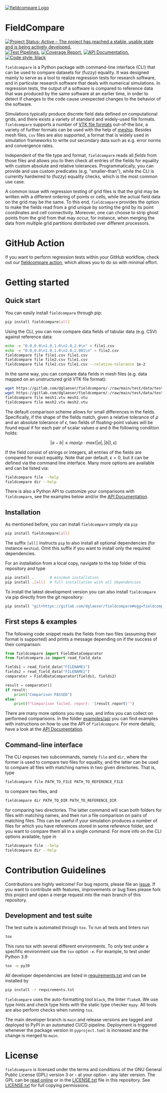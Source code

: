 [![fieldcompare Logo](https://gitlab.com/dglaeser/fieldcompare/-/raw/9018885c0c8675c63c051ae5119a5ecba465a517/logo/logo.svg)](https://dglaeser.gitlab.io/fieldcompare/)

# FieldCompare

[![Project Status: Active – The project has reached a stable, usable state and is being actively developed.](https://www.repostatus.org/badges/latest/active.svg)](https://www.repostatus.org/#active)
[![Test Pipelines.](https://gitlab.com/dglaeser/fieldcompare/badges/main/pipeline.svg)](https://gitlab.com/dglaeser/fieldcompare/-/pipelines?page=1&scope=all&ref=main)
[![Coverage Report.](https://gitlab.com/dglaeser/fieldcompare/badges/main/coverage.svg)](https://dglaeser.gitlab.io/fieldcompare/coverage)
[![API Documentation.](https://img.shields.io/badge/doc-API-ff69b4)](https://dglaeser.gitlab.io/fieldcompare/)
[![Code style: black](https://img.shields.io/badge/code%20style-black-000000.svg)](https://github.com/psf/black)


`fieldcompare` is a Python package with command-line interface (CLI) that can be used to compare
datasets for (fuzzy) equality. It was designed mainly to serve as a tool to realize regression tests
for research software, and in particular research software that deals with numerical simulations.
In regression tests, the output of a software is compared to reference data that was produced by
the same software at an earlier time, in order to detect if changes to the code cause unexpected
changes to the behavior of the software.

Simulations typically produce discrete field data defined on computational grids, and there exists
a variety of standard and widely-used file formats. `fieldcompare` supports a number of
[VTK file formats](https://kitware.github.io/vtk-examples/site/VTKFileFormats/) out-of-the box,
a variety of further formats can be used with the help of [meshio](https://github.com/nschloe/meshio).
Besides mesh files, `csv` files are also supported, a format that is widely used in simulation
frameworks to write out secondary data such as e.g. error norms and convergence rates.

Independent of the file type and format, `fieldcompare` reads all _fields_ from those files and allows
you to then check all entries of the fields for equality with custom absolute and relative tolerances.
Programmatically, you can provide and use custom predicates (e.g. "smaller-than"), while the
CLI is currently hardwired to (fuzzy) equality checks, which is the most common use case.

A common issue with regression testing of grid files is that the grid may be written with a different
ordering of points or cells, while the actual field data on the grid may be the same. To this end,
`fieldcompare` provides the option to make the fields read from a grid unique by sorting the grid
by its point coordinates and cell connectivity. Moreover, one can choose to strip ghost points from
the grid from that may occur, for instance, when merging the data from multiple grid partitions
distributed over different processors.


# GitHub Action

If you want to perform regression tests within your GitHub workflow, check out our
[fieldcompare action](https://github.com/dglaeser/action-field-compare), which allows you to do so with minimal effort.


# Getting started

## Quick start

You can easily install `fieldcompare` through pip:

```sh
pip install fieldcompare[all]
```

Using the CLI, you can now compare data fields of
tabular data (e.g. CSV) against reference data:

```sh
echo -e "0.0,0.0\n1.0,1.0\n2.0,2.0\n" > file1.csv
echo -e "0.0,0.0\n1.0,1.0\n2.0,2.001\n" > file2.csv
fieldcompare file file1.csv file1.csv
fieldcompare file file2.csv file1.csv
fieldcompare file file2.csv file1.csv --relative-tolerance 1e-2
```

In the same way, you can compare data fields in mesh files (e.g.
data mapped on an unstructured grid VTK file format):

```sh
wget https://gitlab.com/dglaeser/fieldcompare/-/raw/main/test/data/test_mesh.vtu -O mesh1.vtu
wget https://gitlab.com/dglaeser/fieldcompare/-/raw/main/test/data/test_mesh_permutated.vtu -O mesh2.vtu
fieldcompare file mesh1.vtu mesh1.vtu
fieldcompare file mesh2.vtu mesh2.vtu
```

The default comparison scheme allows for small differences in the fields. Specifically, if the shape
of the fields match, given a relative tolerance of $`\rho`$ and an absolute tolerance of $`\epsilon`$,
two fields of floating-point values will be found equal if for each pair of scalar values $`a`$ and $`b`$
the following condition holds:

```math
\vert a - b \vert \leq max(\rho \cdot max(\vert a \vert, \vert b \vert), \epsilon)
```

If the field consist of strings or integers, all entries of the fields are compared for exact equality.
Note that per default, $`\epsilon = 0`$, but it can be defined via the command line interface. Many more
options are available and can be listed via:

```sh
fieldcompare file --help
fieldcompare dir --help
```

There is also a Python API to customize your comparisons with `fieldcompare`, see the examples below and/or
the [API Documentation](https://dglaeser.gitlab.io/fieldcompare/).

## Installation

As mentioned before, you can install `fieldcompare` simply via `pip`

```sh
pip install fieldcompare[all]
```

The suffix `[all]` instructs `pip` to also install all optional dependencies (for instance `meshio`).
Omit this suffix if you want to install only the required dependencies.

For an installation from a local copy, navigate to the top folder of this repository and type

```sh
pip install .       # minimum installation
pip install .[all]  # full installation with all dependencies
```

To install the latest development version you can also install `fieldcompare` via pip
directly from the git repository:

```sh
pip install "git+https://gitlab.com/dglaeser/fieldcompare#egg=fieldcompare[all]
```


## First steps & examples

The following code snippet reads the fields from two files (assuming their format is supported)
and prints a message depending on if the success of their comparison:

```py
from fieldcompare import FieldDataComparator
from fieldcompare.io import read_field_data

fields1 = read_field_data("FILENAME1")
fields2 = read_field_data("FILENAME2")
comparator = FieldDataComparator(fields1, fields2)

result = comparator()
if result:
    print("Comparison PASSED")
else:
    print(f"Comparison failed, report: '{result.report}'")
```

There are many more options you may use, and infos you can collect on performed comparisons. In the
folder [examples/api](https://gitlab.com/dglaeser/fieldcompare/-/tree/main/examples/api) you can find
examples with instructions on how to use the API of `fieldcompare`. For more details, have a look at
the [API Documentation](https://dglaeser.gitlab.io/fieldcompare/).


## Command-line interface

The CLI exposes two subcommands, namely `file` and `dir`, where the former is used to compare two files
for equality, and the latter can be used to compare all files with matching names in two given directories.
That is, type

```sh
fieldcompare file PATH_TO_FILE PATH_TO_REFERENCE_FILE
```

to compare two files, and


```sh
fieldcompare dir PATH_TO_DIR PATH_TO_REFERENCE_DIR
```

for comparing two directories. The latter command will scan both folders for files with matching names,
and then run a file comparison on pairs of matching files. This can be useful if your simulation produces
a number of files for which you have references stored in some reference folder, and you want to compare
them all in a single command. For more info on the CLI options available, type in

```sh
fieldcompare file --help
fieldcompare dir --help
```


# Contribution Guidelines

Contributions are highly welcome! For bug reports, please file an [issue](https://gitlab.com/dglaeser/fieldcompare/-/issues).
If you want to contribute with features, improvements or bug fixes please fork this project and open
a merge request into the main branch of this repository.


## Development and test suite

The test suite is automated through `tox`. To run all tests and linters run

```sh
tox
```

This runs tox with several different environments. To only test under a specfific environment
use the `tox` option `-e`. For example, to test under Python 3.9

```sh
tox -e py39
```

All developer dependencies are listed in [requirements.txt](https://gitlab.com/dglaeser/fieldcompare/-/blob/main/requirements.txt)
and can be installed by

```sh
pip install -r requirements.txt
```

`fieldcompare` uses the auto-formatting tool `black`, the linter `flake8`. We use
type hints and check type hints with the static type checker `mypy`.
All tools are also perform checks when running `tox`.

The main developer branch is `main` and release versions are tagged and deployed to PyPI
in an automated CI/CD pipeline. Deployment is triggered whenever the package version in
`pyproject.toml` is increased and the change is merged to `main`.


# License

`fieldcompare` is licensed under the terms and conditions of the GNU General
Public License (GPL) version 3 or - at your option - any later version. The GPL
can be [read online](https://www.gnu.org/licenses/gpl-3.0.en.html) or in the
[LICENSE.txt](LICENSE.txt) file in this repository. See [LICENSE.txt](LICENSE.txt)
for full copying permissions.
